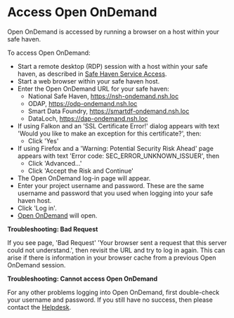 # Access Open OnDemand

Open OnDemand is accessed by running a browser on a host within your safe haven.

To access Open OnDemand:

* Start a remote desktop (RDP) session with a host within your safe haven, as described in [Safe Haven Service Access](../../safe-haven-access/).
* Start a web browser within your safe haven host.
* Enter the Open OnDemand URL for your safe haven:
    - National Safe Haven, https://nsh-ondemand.nsh.loc
    - ODAP, https://odp-ondemand.nsh.loc
    - Smart Data Foundry, https://smartdf-ondemand.nsh.loc
    - DataLoch, https://dap-ondemand.nsh.loc
* If using Falkon and an 'SSL Certificate Error!' dialog appears with text 'Would you like to make an exception for this certificate?', then:
    - Click 'Yes'
* If using Firefox and a 'Warning: Potential Security Risk Ahead' page appears with text 'Error code: SEC_ERROR_UNKNOWN_ISSUER', then
    - Click 'Advanced...'
    - Click 'Accept the Risk and Continue'
* The Open OnDemand log-in page will appear.
* Enter your project username and password. These are the same username and password that you used when logging into your safe haven host.
* Click 'Log in'.
* [Open OnDemand](./portal.md) will open.

**Troubleshooting: Bad Request**

If you see page, 'Bad Request' 'Your browser sent a request that this server could not understand.', then revisit the URL and try to log in again. This can arise if there is information in your browser cache from a previous Open OnDemand session.

**Troubleshooting: Cannot access Open OnDemand**

For any other problems logging into Open OnDemand, first double-check your username and password. If you still have no success, then please contact the [Helpdesk](TODO).

